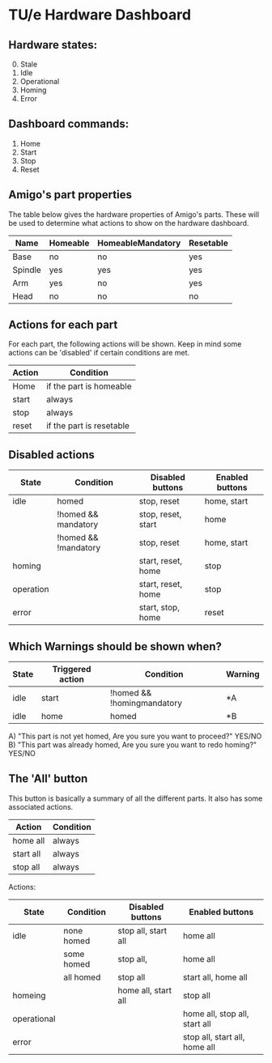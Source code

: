 # TU/e Hardware Dashboard

## Hardware states:

0. Stale
1. Idle
2. Operational
3. Homing
4. Error

## Dashboard commands:

1. Home
2. Start
3. Stop
4. Reset

## Amigo's part properties

The table below gives the hardware properties of Amigo's parts. These will be used to determine what actions to show on the hardware dashboard.

|   Name  | Homeable | HomeableMandatory | Resetable |
|---------|----------|-------------------|-----------|
| Base    | no       | no                | yes       |
| Spindle | yes      | yes               | yes       |
| Arm     | yes      | no                | yes       |
| Head    | no       | no                | no        |

## Actions for each part

For each part, the following actions will be shown. Keep in mind some actions can be 'disabled' if certain conditions are met.

| Action |        Condition         |
|--------|--------------------------|
| Home   | if the part is homeable  |
| start  | always                   |
| stop   | always                   |
| reset  | if the part is resetable |

## Disabled actions

|   State   |      Condition       |  Disabled buttons  | Enabled buttons |
|-----------|----------------------|--------------------|-----------------|
| idle      | homed                | stop, reset        | home, start     |
|           | !homed && mandatory  | stop, reset, start | home            |
|           | !homed && !mandatory | stop, reset        | home, start     |
| homing    |                      | start, reset, home | stop            |
| operation |                      | start, reset, home | stop            |
| error     |                      | start, stop, home  | reset           |

## Which Warnings should be shown when?

| State | Triggered action |         Condition          | Warning |
|-------|------------------|----------------------------|---------|
| idle  | start            | !homed && !homingmandatory | *A      |
| idle  | home             | homed                      | *B      |

A) "This part is not yet homed, Are you sure you want to proceed?" YES/NO
B) "This part was already homed, Are you sure you want to redo homing?" YES/NO

## The 'All' button

This button is basically a summary of all the different parts. It also has some associated actions.

|   Action  | Condition |
|-----------|-----------|
| home all  | always    |
| start all | always    |
| stop all  | always    |

Actions:

|    State    | Condition  |   Disabled buttons  |  Enabled buttons              |
|-------------|------------|---------------------|-------------------------------|
| idle        | none homed | stop all, start all | home all                      |
|             | some homed | stop all,           | home all                      |
|             | all homed  | stop all            | start all, home all           |
| homeing     |            | home all, start all | stop all                      |
| operational |            |                     | home all, stop all, start all |
| error       |            |                     | stop all, start all, home all |
